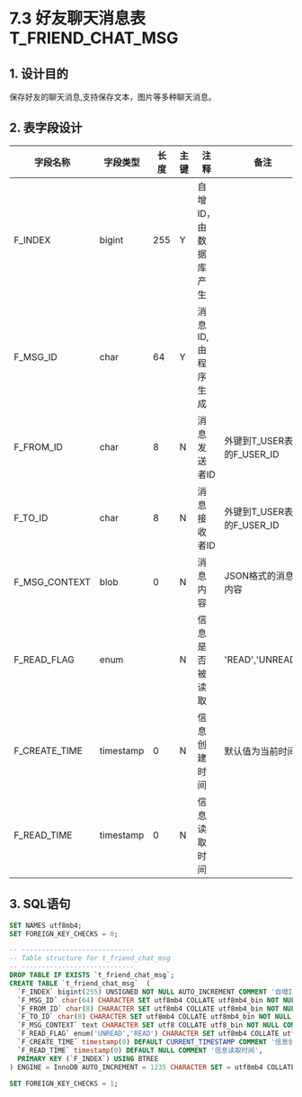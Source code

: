 # 7.3 好友聊天消息表 T_FRIEND_CHAT_MSG
## 1. 设计目的

保存好友的聊天消息,支持保存文本，图片等多种聊天消息。


## 2. 表字段设计

| 字段名称      | 字段类型  | 长度 | 主键 | 注释                 | 备注                      |
| ------------- | --------- | ---- | ---- | -------------------- | ------------------------- |
| F_INDEX       | bigint    | 255  | Y    | 自增ID，由数据库产生 |                           |
| F_MSG_ID      | char      | 64   | Y    | 消息ID,由程序生成    |                           |
| F_FROM_ID     | char      | 8    | N    | 消息发送者ID         | 外键到T_USER表的F_USER_ID |
| F_TO_ID       | char      | 8    | N    | 消息接收者ID         | 外键到T_USER表的F_USER_ID |
| F_MSG_CONTEXT | blob      | 0    | N    | 消息内容             | JSON格式的消息内容        |
| F_READ_FLAG   | enum      |      | N    | 信息是否被读取       | 'READ','UNREAD',          |
| F_CREATE_TIME | timestamp | 0    | N    | 信息创建时间         | 默认值为当前时间          |
| F_READ_TIME   | timestamp | 0    | N    | 信息读取时间         |                           |

## 3. SQL语句

```SQL
SET NAMES utf8mb4;
SET FOREIGN_KEY_CHECKS = 0;

-- ----------------------------
-- Table structure for t_friend_chat_msg
-- ----------------------------
DROP TABLE IF EXISTS `t_friend_chat_msg`;
CREATE TABLE `t_friend_chat_msg`  (
  `F_INDEX` bigint(255) UNSIGNED NOT NULL AUTO_INCREMENT COMMENT '自增ID，由数据库产生',
  `F_MSG_ID` char(64) CHARACTER SET utf8mb4 COLLATE utf8mb4_bin NOT NULL COMMENT '消息ID,由程序生成',
  `F_FROM_ID` char(8) CHARACTER SET utf8mb4 COLLATE utf8mb4_bin NOT NULL COMMENT '消息发送者ID',
  `F_TO_ID` char(8) CHARACTER SET utf8mb4 COLLATE utf8mb4_bin NOT NULL COMMENT '消息接收者ID',
  `F_MSG_CONTEXT` text CHARACTER SET utf8 COLLATE utf8_bin NOT NULL COMMENT '消息内容',
  `F_READ_FLAG` enum('UNREAD','READ') CHARACTER SET utf8mb4 COLLATE utf8mb4_bin DEFAULT 'UNREAD' COMMENT '信息是否被读取,\'READ\',\'UNREAD\'',
  `F_CREATE_TIME` timestamp(0) DEFAULT CURRENT_TIMESTAMP COMMENT '信息创建时间',
  `F_READ_TIME` timestamp(0) DEFAULT NULL COMMENT '信息读取时间',
  PRIMARY KEY (`F_INDEX`) USING BTREE
) ENGINE = InnoDB AUTO_INCREMENT = 1235 CHARACTER SET = utf8mb4 COLLATE = utf8mb4_bin ROW_FORMAT = Dynamic;

SET FOREIGN_KEY_CHECKS = 1;
```